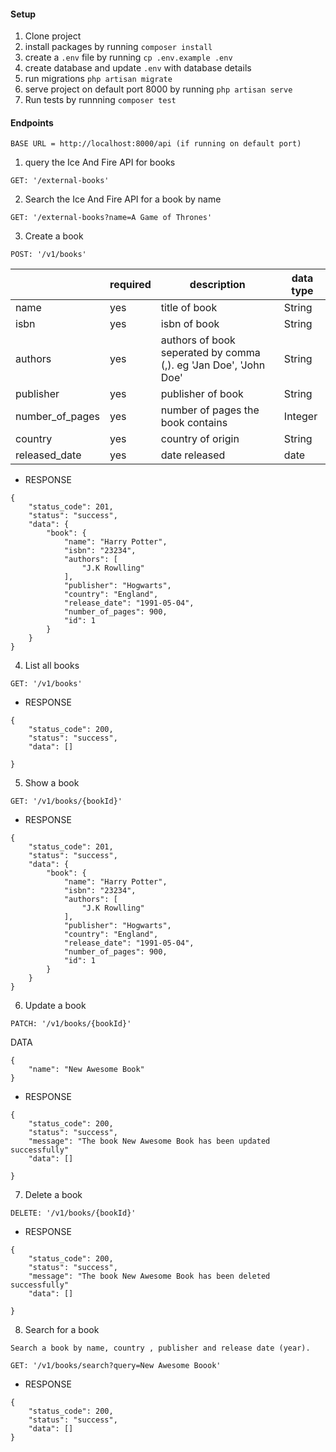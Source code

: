 #### Setup

1. Clone project
2. install packages by running `composer install`
3. create a `.env` file by running `cp .env.example .env`
4. create database and update `.env` with database details
5. run migrations `php artisan migrate`
6. serve project on default port 8000 by running `php artisan serve`
7. Run tests by runnning `composer test`

#### Endpoints
```
BASE URL = http://localhost:8000/api (if running on default port)
```
1. query the Ice And Fire API for books

```
GET: '/external-books'
```

2. Search the Ice And Fire API for a book by name

```
GET: '/external-books?name=A Game of Thrones'
```

3. Create a book

```
POST: '/v1/books'
```

|   |  required |  description | data type |
|---|---|---|---|
|  name | yes  |  title of book  | String |
|  isbn | yes  |  isbn of book  | String |
|  authors | yes  |  authors of book seperated by comma (,). eg 'Jan Doe', 'John Doe' | String |
|  publisher |  yes |  publisher of book  | String |
|  number_of_pages | yes  | number of pages the book contains  | Integer |
|  country | yes  |  country of origin | String |
|  released_date | yes  | date released  |  date |


- RESPONSE
```
{
    "status_code": 201,
    "status": "success",
    "data": {
        "book": {
            "name": "Harry Potter",
            "isbn": "23234",
            "authors": [
                "J.K Rowlling"
            ],
            "publisher": "Hogwarts",
            "country": "England",
            "release_date": "1991-05-04",
            "number_of_pages": 900,
            "id": 1
        }
    }
}
```
4. List all books

```
GET: '/v1/books'
```

- RESPONSE
```
{
    "status_code": 200,
    "status": "success",
    "data": []
    
}
```

5. Show a book

```
GET: '/v1/books/{bookId}'
```
- RESPONSE
```
{
    "status_code": 201,
    "status": "success",
    "data": {
        "book": {
            "name": "Harry Potter",
            "isbn": "23234",
            "authors": [
                "J.K Rowlling"
            ],
            "publisher": "Hogwarts",
            "country": "England",
            "release_date": "1991-05-04",
            "number_of_pages": 900,
            "id": 1
        }
    }
}
```

6. Update a book

```
PATCH: '/v1/books/{bookId}'
```

DATA

```
{
    "name": "New Awesome Book"
}
```

- RESPONSE
```
{
    "status_code": 200,
    "status": "success",
    "message": "The book New Awesome Book has been updated successfully"
    "data": []
    
}
```

7. Delete a book
```
DELETE: '/v1/books/{bookId}'
```
- RESPONSE
```
{
    "status_code": 200,
    "status": "success",
    "message": "The book New Awesome Book has been deleted successfully"
    "data": []
    
}
```

8. Search for a book
```
Search a book by name, country , publisher and release date (year).
```

```
GET: '/v1/books/search?query=New Awesome Boook'
```

- RESPONSE
```
{
    "status_code": 200,
    "status": "success",
    "data": []    
}
```
